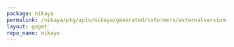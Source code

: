 ```yaml
---
package: nikaya
permalink: /nikaya/pkg/apis/nikaya/generated/informers/externalversions
layout: goget
repo_name: nikaya
---
```

